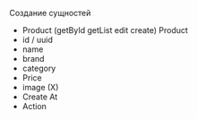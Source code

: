 Создание сущностей 
- Product (getById getList edit create)
Product
 - id / uuid
 - name
 - brand
 - category
 - Price
 - image (X)
 - Create At
 - Action
 